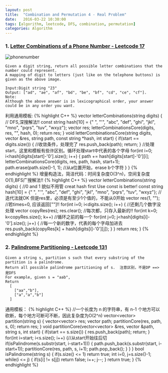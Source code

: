 ```yaml
---
layout: post
title:  "Combination and Permutation 4 - Real Problem"
date:   2016-03-22 10:30:00
tags: [algorithm, leetcode, DFS, combination, permutation]
categories: Algorithm
---
```


### 1. [Letter Combinations of a Phone Number - Leetcode 17](https://leetcode.com/problems/letter-combinations-of-a-phone-number/)
![phonenumber](http://7xno5y.com1.z0.glb.clouddn.com/phonenumber.png)

```
Given a digit string, return all possible letter combinations that the number could represent.
A mapping of digit to letters (just like on the telephone buttons) is given as the above image.

Input:Digit string "23"
Output: ["ad", "ae", "af", "bd", "be", "bf", "cd", "ce", "cf"].
Note:
Although the above answer is in lexicographical order, your answer could be in any order you want.
```

利用通用模板:
{% highlight C++ %}
vector<string> letterCombinations(string digits) {
    // DFS,深搜解法!!
    const string hash[10] = {" ", "'", "abc", "def", "ghi", "jkl", "mno", "pqrs", "tuv", "wxyz"};
    vector<string> res;
    letterCombinationsCore(digits, res, "", hash, 0);
    return res;
}
void letterCombinationsCore(string digits, vector<string> &res, string path, const string *hash, int start) {
    if(start == digits.size()) {  //收敛条件，处理完了
        res.push_back(path);
        return;
    }
    //处理start，这里和模板有些许区别。循环处理start中代表的各个字母
    for(int i=0; i<hash[digits[start]-'0'].size(); i++) {
        path += hash[digits[start]-'0'][i];
        letterCombinationsCore(digits, res, path, hash, start+1);
        path.erase(path.size()-1, 1);   //从a位置开始，erase b个字符
    }
}
{% endhighlight %}
增量构造法，简洁代码：时间复杂度O(3^n)，空间复杂度O(1),BFS广搜解法!!
{% highlight C++ %}
vector<string> letterCombinations(string digits) {
    //0 and 1 貌似不用管  creat hash first  Use const is better!
    const string hash[10] = {" ", "'", "abc", "def", "ghi", "jkl", "mno", "pqrs", "tuv", "wxyz"};
    //迭代法就OK  但是res里，必须是有至少1个值的，不能从0开始
    vector<string> res(1, "");  //若times=0, 应该返回[""]!!
    for(int i=0; i<digits.size(); i++) {    //还剩几个数字没处理
        vector<string> copyRes(res);
        res.clear();    //每次都，只存入最新的!!
        for(int k=0; k<copyRes.size(); k++) //循环之前的每一个
            for(int j=0; j<hash[digits[i]-'0'].size(); j++) {   //每一个新的数字，代表的每个字母加进去
                res.push_back(copyRes[k] + hash[digits[i]-'0'][j]);
            }
    }
    return res;
}
{% endhighlight %}

### 2. [Palindrome Partitioning - Leetcode 131](https://leetcode.com/problems/palindrome-partitioning/)
```
Given a string s, partition s such that every substring of the partition is a palindrome.
Return all possible palindrome partitioning of s.  注意区别，不是DP ==> 是DFS
For example, given s = "aab",
Return
  [
    ["aa","b"],
    ["a","a","b"]
  ]
```

通用模板：
{% highlight C++ %}
//一个长度为 n 的字符串，有 n-1 个地方可以砍断，每个地方可断可不断，因此复杂度为O(2^n)
vector<vector<string>> partition(string s) {
    vector<vector<string>> res;
    vector<string> path;
    partitionCore(res, path, s, 0);
    return res;
}
void partitionCore(vector<vector<string>> &res, vector<string> &path, string s, int start) {
    if(start == s.size()) {
        res.push_back(path);
        return;
    }
    for(int i=start; i<s.size(); i++) {//从start开始往后切
        if(isPalindrome(s.substr(start, i-start+1))) {
            path.push_back(s.substr(start, i-start+1));
            partitionCore(res, path, s, i+1);
            path.pop_back();
        }
    }
}
bool isPalindrome(string s) {
    if(s.size() <= 1)
        return true;
    int i=0, j=s.size()-1;
    while(i <= j) {
        if(s[i] != s[j])
            return false;
        i++;    j--;
    }
    return true;
}
{% endhighlight %}
